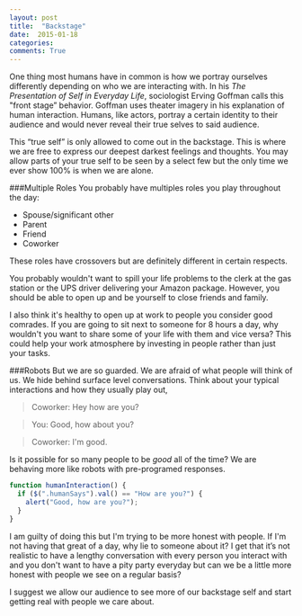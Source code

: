 ```yaml
---
layout: post
title:  "Backstage"
date:  2015-01-18
categories: 
comments: True
---
```


One thing most humans have in common is how we portray ourselves differently depending on who we are interacting with. In his *The Presentation of Self in Everyday Life*, sociologist Erving Goffman calls this "front stage” behavior. Goffman uses theater imagery in his explanation of human interaction. Humans, like actors, portray a certain identity to their audience and would never reveal their true selves to said audience.

This “true self” is only allowed to come out in the backstage. This is where we are free to express our deepest darkest feelings and thoughts. You may allow parts of your true self to be seen by a select few but the only time we ever show 100% is when we are alone.


###Multiple Roles
You probably have multiples roles you play throughout the day:

- Spouse/significant other
- Parent
- Friend 
- Coworker

These roles have crossovers but are definitely different in certain respects.

You probably wouldn't want to spill your life problems to the clerk at the gas station or the UPS driver delivering your Amazon package. However, you should be able to open up and be yourself to close friends and family. 

I also think it's healthy to open up at work to people you consider good comrades. If you are going to sit next to someone for 8 hours a day, why wouldn't you want to share some of your life with them and vice versa? This could help your work atmosphere by investing in people rather than just your tasks.

###Robots
But we are so guarded. We are afraid of what people will think of us. We hide behind surface level conversations. Think about your typical interactions and how they usually play out,

> Coworker: Hey how are you?

> You: Good, how about you?

> Coworker: I'm good.

Is it possible for so many people to be *good* all of the time? We are behaving more like robots with pre-programed responses. 

~~~javascript
function humanInteraction() {
  if ($(".humanSays").val() == "How are you?") {
    alert("Good, how are you?");
  }
}
~~~

I am guilty of doing this but I'm trying to be more honest with people. If I'm not having that great of a day, why lie to someone about it? I get that it’s not realistic to have a lengthy conversation with every person you interact with and you don't want to have a pity party everyday but can we be a little more honest with people we see on a regular basis? 

I suggest we allow our audience to see more of our backstage self and start getting real with people we care about.



